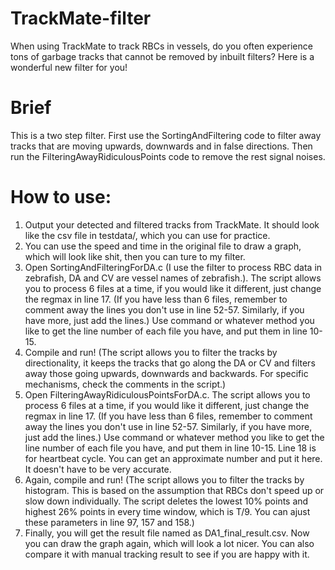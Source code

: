 # TrackMate-filter
When using TrackMate to track RBCs in vessels, do you often experience tons of garbage tracks that cannot be removed by inbuilt filters? Here is a wonderful new filter for you!

# Brief
This is a two step filter. First use the SortingAndFiltering code to filter away tracks that are moving upwards, downwards and in false directions. Then run the FilteringAwayRidiculousPoints code to remove the rest signal noises.


# How to use:
1. Output your detected and filtered tracks from TrackMate. It should look like the csv file in testdata/, which you can use for practice.
2. You can use the speed and time in the original file to draw a graph, which will look like shit, then you can ture to my filter.
3. Open SortingAndFilteringForDA.c (I use the filter to process RBC data in zebrafish, DA and CV are vessel names of zebrafish.). The script allows you to process 6 files at a time, if you would like it different, just change the regmax in line 17. (If you have less than 6 files, remember to comment away the lines you don't use in line 52-57. Similarly, if you have more, just add the lines.) Use command or whatever method you like to get the line number of each file you have, and put them in line 10-15.
4. Compile and run! (The script allows you to filter the tracks by directionality, it keeps the tracks that go along the DA or CV and filters away those going upwards, downwards and backwards. For specific mechanisms, check the comments in the script.)
5. Open FilteringAwayRidiculousPointsForDA.c. The script allows you to process 6 files at a time, if you would like it different, just change the regmax in line 17. (If you have less than 6 files, remember to comment away the lines you don't use in line 52-57. Similarly, if you have more, just add the lines.) Use command or whatever method you like to get the line number of each file you have, and put them in line 10-15. Line 18 is for heartbeat cycle. You can get an approximate number and put it here. It doesn't have to be very accurate.
6. Again, compile and run! (The script allows you to filter the tracks by histogram. This is based on the assumption that RBCs don't speed up or slow down individually. The script deletes the lowest 10% points and highest 26% points in every time window, which is T/9. You can ajust these parameters in line 97, 157 and 158.)
7. Finally, you will get the result file named as DA1_final_result.csv. Now you can draw the graph again, which will look a lot nicer. You can also compare it with manual tracking result to see if you are happy with it.
